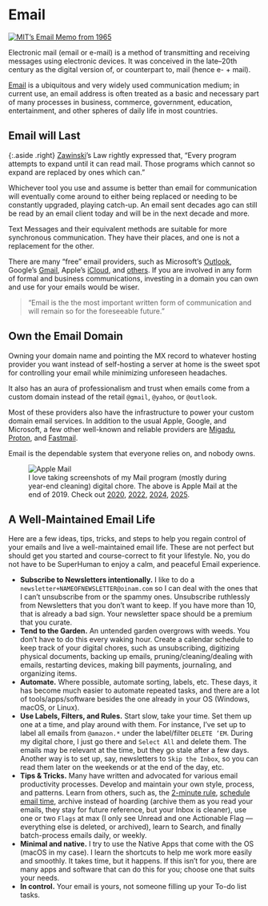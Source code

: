 # Email

<a href="https://cdn.oinam.com/img/internet/email-memo-mit-1965.webp" title="MIT’s Email Memo from 1965"><img class="small right" src="https://cdn.oinam.com/img/internet/email-memo-mit-1965.webp" alt="MIT’s Email Memo from 1965"></a>

Electronic mail (email or e-mail) is a method of transmitting and receiving messages using electronic devices. It was conceived in the late–20th century as the digital version of, or counterpart to, mail (hence e- + mail).

[Email](https://en.wikipedia.org/wiki/Email) is a ubiquitous and very widely used communication medium; in current use, an email address is often treated as a basic and necessary part of many processes in business, commerce, government, education, entertainment, and other spheres of daily life in most countries.

## Email will Last

{:.aside .right}
[Zawinski](https://en.wikipedia.org/wiki/Jamie_Zawinski)’s Law rightly expressed that, “Every program attempts to expand until it can read mail. Those programs which cannot so expand are replaced by ones which can.”

Whichever tool you use and assume is better than email for communication will eventually come around to either being replaced or needing to be constantly upgraded, playing catch-up. An email sent decades ago can still be read by an email client today and will be in the next decade and more.

Text Messages and their equivalent methods are suitable for more synchronous communication. They have their places, and one is not a replacement for the other.

There are many “free” email providers, such as Microsoft’s [Outlook](https://outlook.com/), Google’s [Gmail](https://www.google.com/gmail/about/), Apple’s [iCloud](https://www.icloud.com), and [others](https://en.wikipedia.org/wiki/Comparison_of_webmail_providers). If you are involved in any form of formal and business communications, investing in a domain you can own and use for your emails would be wiser.

> “Email is the the most important written form of communication and will remain so for the foreseeable future.”

## Own the Email Domain

Owning your domain name and pointing the MX record to whatever hosting provider you want instead of self-hosting a server at home is the sweet spot for controlling your email while minimizing unforeseen headaches.

It also has an aura of professionalism and trust when emails come from a custom domain instead of the retail `@gmail`, `@yahoo`, or `@outlook`.

Most of these providers also have the infrastructure to power your custom domain email services. In addition to the usual Apple, Google, and Microsoft, a few other well-known and reliable providers are [Migadu](https://www.migadu.com), [Proton](https://proton.me), and [Fastmail](https://www.fastmail.com).

Email is the dependable system that everyone relies on, and nobody owns.

<figure class="large">
	<img src="https://cdn.oinam.com/img/oinam/brajeshwar-apple-macos-mail-2019.png" alt="Apple Mail" loading="lazy">
	<figcaption>
		I love taking screenshots of my Mail program (mostly during year-end cleaning) digital chore. The above is Apple Mail at the end of 2019. Check out
		<a href="https://cdn.oinam.com/img/oinam/brajeshwar-apple-macos-mail-2020.png">2020</a>,
		<a href="https://cdn.oinam.com/img/oinam/brajeshwar-apple-macos-mail-2022.png">2022</a>,
		<a href="https://cdn.oinam.com/img/oinam/brajeshwar-apple-macos-mail-2024.png">2024</a>,
		<a href="https://cdn.oinam.com/img/oinam/brajeshwar-apple-macos-mail-2025.png">2025</a>.
	</figcaption>
</figure>

## A Well-Maintained Email Life

Here are a few ideas, tips, tricks, and steps to help you regain control of your emails and live a well-maintained email life. These are not perfect but should get you started and course-correct to fit your lifestyle. No, you do not have to be SuperHuman to enjoy a calm, and peaceful Email experience.

- **Subscribe to Newsletters intentionally.** I like to do a `newsletter+NAMEOFNEWSLETTER@oinam.com` so I can deal with the ones that I can’t unsubscribe from or the spammy ones. Unsubscribe ruthlessly from Newsletters that you don’t want to keep. If you have more than 10, that is already a bad sign. Your newsletter space should be a premium that you curate.
- **Tend to the Garden.** An untended garden overgrows with weeds. You don’t have to do this every waking hour. Create a calendar schedule to keep track of your digital chores, such as unsubscribing, digitizing physical documents, backing up emails, pruning/cleaning/dealing with emails, restarting devices, making bill payments, journaling, and organizing items.
- **Automate.** Where possible, automate sorting, labels, etc. These days, it has become much easier to automate repeated tasks, and there are a lot of tools/apps/software besides the one already in your OS (Windows, macOS, or Linux).
- **Use Labels, Filters, and Rules.** Start slow, take your time. Set them up one at a time, and play around with them. For instance, I’ve set up to label all emails from `@amazon.*` under the label/filter `DELETE ’EM`. During my digital chore, I just go there and `Select All` and delete them. The emails may be relevant at the time, but they go stale after a few days. Another way is to set up, say, newsletters to `Skip the Inbox`, so you can read them later on the weekends or at the end of the day, etc.
- **Tips & Tricks.** Many have written and advocated for various email productivity processes. Develop and maintain your own style, process, and patterns. Learn from others, such as, the [2-minute rule](https://jamesclear.com/how-to-stop-procrastinating), [schedule email time](https://zapier.com/blog/schedule-your-emails/), archive instead of hoarding (archive them as you read your emails, they stay for future reference, but your Inbox is cleaner), use one or two `Flags` at max (I only see Unread and one Actionable Flag — everything else is deleted, or archived), learn to Search, and finally batch-process emails daily, or weekly.
- **Minimal and native.** I try to use the Native Apps that come with the OS (macOS in my case). I learn the shortcuts to help me work more easily and smoothly. It takes time, but it happens. If this isn’t for you, there are many apps and software that can do this for you; choose one that suits your needs.
- **In control.** Your email is yours, not someone filling up your To-do list tasks.